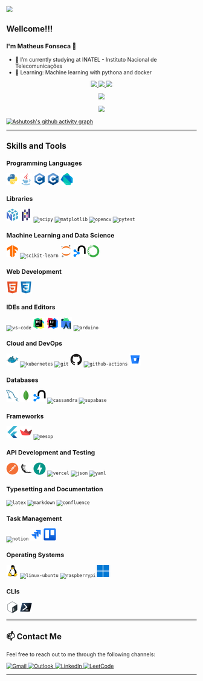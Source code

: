 <link rel="stylesheet" type="text/css" href="dracula.css">

![](https://komarev.com/ghpvc/?username=matheusAFONSECA&color=006bed)

## Wellcome!!!
### I'm Matheus Fonseca 👋

- 🔭 I’m currently studying at INATEL - Instituto Nacional de Telecomunicações
- 🌱 Learning: Machine learning with pythona and docker

<div align="center">
  <a href="https://github.com/matheusAFONSECA">
  <img height="180em" src="https://github-readme-stats-sigma-five.vercel.app/api?username=matheusAFONSECA&show_icons=true&theme=dracula&include_all_commits=true"/>
  <img height="180em" src="https://github-readme-stats.vercel.app/api/top-langs/?username=matheusAFONSECA&layout=compact&theme=dracula&count_private=true"/>
   <img height="180em" src="[https://github-readme-stats.vercel.app/api/top-langs/?username=matheusAFONSECA&layout=compact&theme=dracula&count_private=true](https://github-readme-streak-stats.herokuapp.com/?user=matheusAFONSECA&theme=dracula&hide_border=false)"/>
    
   ![](https://github-readme-streak-stats.herokuapp.com/?user=matheusAFONSECA&theme=dracula&hide_border=false)<br/>
    
</div>

<p align="center">
  <img src="https://github-profile-trophy.vercel.app/?username=matheusAFONSECA&theme=dracula&row=2&no-bg=true&column=3&margin-w=15&margin-h=15&count_private=true" />
</p>

[![Ashutosh's github activity graph](https://github-readme-activity-graph.vercel.app/graph?username=matheusAFONSECA&theme=dracula)](https://github.com/ashutosh00710/github-readme-activity-graph)

---

## Skills and Tools

### Programming Languages
<code><img height="32" src="https://raw.githubusercontent.com/devicons/devicon/master/icons/python/python-original.svg" alt="python"/></code>
<code><img height="32" src="https://raw.githubusercontent.com/devicons/devicon/master/icons/java/java-original.svg" alt="java"/></code>
<code><img height="32" src="https://raw.githubusercontent.com/devicons/devicon/master/icons/c/c-original.svg" alt="c"/></code>
<code><img height="32" src="https://raw.githubusercontent.com/devicons/devicon/master/icons/cplusplus/cplusplus-original.svg" alt="cpp"/></code>
<code><img height="32" src="https://raw.githubusercontent.com/devicons/devicon/master/icons/dart/dart-original.svg" alt="dart"/></code>

### Libraries
<code><img height="32" src="https://raw.githubusercontent.com/devicons/devicon/master/icons/numpy/numpy-original.svg" alt="numpy"/></code>
<code><img height="32" src="https://raw.githubusercontent.com/devicons/devicon/master/icons/pandas/pandas-original.svg" alt="pandas"/></code>
<code><img height="32" src="https://scipy.org/images/logo.svg" alt="scipy"/></code>
<code><img height="32" src="https://upload.wikimedia.org/wikipedia/commons/8/84/Matplotlib_icon.svg" alt="matplotlib"/></code>
<code><img height="32" src="https://raw.githubusercontent.com/opencv/opencv/master/doc/opencv-logo.png" alt="opencv"/></code>
<code><img height="32" src="https://cdn.jsdelivr.net/gh/devicons/devicon@latest/icons/pytest/pytest-original.svg" alt="pytest"/></code>

### Machine Learning and Data Science
<code><img height="32" src="https://raw.githubusercontent.com/devicons/devicon/master/icons/tensorflow/tensorflow-original.svg" alt="tensorflow"/></code>
<code><img height="32" src="https://cdn.jsdelivr.net/gh/devicons/devicon@latest/icons/scikitlearn/scikitlearn-original.svg" alt="scikit-learn"/></code>
<code><img height="32" src="https://raw.githubusercontent.com/devicons/devicon/master/icons/jupyter/jupyter-original.svg" alt="jupyter"/></code>
<code><img height="32" src="https://raw.githubusercontent.com/devicons/devicon/master/icons/neo4j/neo4j-original.svg" alt="neo4j"/></code>
<code><img height="32" src="https://raw.githubusercontent.com/devicons/devicon/master/icons/anaconda/anaconda-original.svg" alt="anaconda"/></code>

### Web Development
<code><img height="32" src="https://raw.githubusercontent.com/devicons/devicon/master/icons/html5/html5-original.svg" alt="html"/></code>
<code><img height="32" src="https://raw.githubusercontent.com/devicons/devicon/master/icons/css3/css3-original.svg" alt="css"/></code>

### IDEs and Editors
<code><img height="32" src="https://cdn.jsdelivr.net/gh/devicons/devicon@latest/icons/vscode/vscode-original.svg" alt="vs-code"/></code>
<code><img height="32" src="https://raw.githubusercontent.com/devicons/devicon/master/icons/pycharm/pycharm-original.svg" alt="pycharm"/></code>
<code><img height="32" src="https://raw.githubusercontent.com/devicons/devicon/master/icons/intellij/intellij-original.svg" alt="intellij"/></code>
<code><img height="32" src="https://raw.githubusercontent.com/devicons/devicon/master/icons/androidstudio/androidstudio-original.svg" alt="android-studio"/></code>
<code><img height="32" src="https://cdn.jsdelivr.net/gh/devicons/devicon@latest/icons/arduino/arduino-original.svg" alt="arduino"/></code>

### Cloud and DevOps
<code><img height="32" src="https://raw.githubusercontent.com/devicons/devicon/master/icons/docker/docker-original.svg" alt="docker"/></code>
<code><img height="32" src="https://cdn.jsdelivr.net/gh/devicons/devicon@latest/icons/kubernetes/kubernetes-original.svg" alt="kubernetes"/></code>
<code><img height="32" src="https://cdn.jsdelivr.net/gh/devicons/devicon@latest/icons/git/git-original.svg" alt="git"/></code>
<code><img height="32" src="https://raw.githubusercontent.com/devicons/devicon/master/icons/github/github-original.svg" alt="github"/></code>
<code><img height="32" src="https://cdn.jsdelivr.net/gh/devicons/devicon@latest/icons/githubactions/githubactions-original.svg" alt="github-actions"/></code>
<code><img height="32" src="https://raw.githubusercontent.com/devicons/devicon/master/icons/bitbucket/bitbucket-original.svg" alt="bitbucket"/></code>

### Databases
<code><img height="32" src="https://raw.githubusercontent.com/devicons/devicon/master/icons/mysql/mysql-original.svg" alt="mysql"/></code>
<code><img height="32" src="https://raw.githubusercontent.com/devicons/devicon/master/icons/mongodb/mongodb-original.svg" alt="mongodb"/></code>
<code><img height="32" src="https://raw.githubusercontent.com/devicons/devicon/master/icons/neo4j/neo4j-original.svg" alt="neo4j"/></code>
<code><img height="32" src="https://cdn.jsdelivr.net/gh/devicons/devicon@latest/icons/cassandra/cassandra-original.svg" alt="cassandra"/></code>
<code><img height="32" src="https://cdn.jsdelivr.net/gh/devicons/devicon@latest/icons/supabase/supabase-original.svg" alt="supabase"/></code>

### Frameworks
<code><img height="32" src="https://raw.githubusercontent.com/devicons/devicon/master/icons/flutter/flutter-original.svg" alt="flutter"/></code>
<code><img height="32" src="https://raw.githubusercontent.com/devicons/devicon/master/icons/streamlit/streamlit-original.svg" alt="streamlit"/></code>
<code><img height="32" src="https://google.github.io/mesop/assets/logo.png" alt="mesop"/></code>

### API Development and Testing
<code><img height="32" src="https://raw.githubusercontent.com/devicons/devicon/master/icons/postman/postman-original.svg" alt="postman"/></code>
<code><img height="32" src="https://github.com/devicons/devicon/blob/master/icons/flask/flask-original.svg" alt="flask"/></code>
<code><img height="32" src="https://github.com/devicons/devicon/blob/master/icons/fastapi/fastapi-original.svg" alt="fastapi"/></code>
<code><img height="32" src="https://cdn.jsdelivr.net/gh/devicons/devicon@latest/icons/vercel/vercel-original.svg" alt="vercel"/></code>
<code><img height="32" src="https://cdn.jsdelivr.net/gh/devicons/devicon@latest/icons/json/json-original.svg" alt="json"/></code>
<code><img height="32" src="https://cdn.jsdelivr.net/gh/devicons/devicon@latest/icons/yaml/yaml-original.svg" alt="yaml"/></code>

### Typesetting and Documentation
<code><img height="32" src="https://upload.wikimedia.org/wikipedia/commons/9/92/LaTeX_logo.svg" alt="latex"/></code>
<code><img height="32" src="https://cdn.jsdelivr.net/gh/devicons/devicon@latest/icons/markdown/markdown-original.svg" alt="markdown"/></code>
<code><img height="32" src="https://cdn.jsdelivr.net/gh/devicons/devicon@latest/icons/confluence/confluence-original.svg" alt="confluence"/></code>

### Task Management
<code><img height="32" src="https://upload.wikimedia.org/wikipedia/commons/4/45/Notion_app_logo.png" alt="notion"/></code>
<code><img height="32" src="https://raw.githubusercontent.com/devicons/devicon/master/icons/jira/jira-original.svg" alt="jira"/></code>
<code><img height="32" src="https://github.com/devicons/devicon/blob/master/icons/trello/trello-original.svg" alt="trello"/></code>

### Operating Systems
<code><img height="32" src="https://github.com/devicons/devicon/blob/master/icons/linux/linux-original.svg" alt="linux"/></code>
<code><img height="32" src="https://cdn.jsdelivr.net/gh/devicons/devicon@latest/icons/ubuntu/ubuntu-original.svg" alt="linux-ubuntu"/></code>
<code><img height="32" src="https://cdn.jsdelivr.net/gh/devicons/devicon@latest/icons/raspberrypi/raspberrypi-original.svg" alt="raspberrypi"/></code>
<code><img height="32" src="https://github.com/devicons/devicon/blob/master/icons/windows11/windows11-original.svg" alt="windows"/></code>

### CLIs

<code><img height="32" src="https://github.com/devicons/devicon/blob/master/icons/bash/bash-original.svg" alt="bash"/></code>
<code><img height="32" src="https://github.com/devicons/devicon/blob/master/icons/powershell/powershell-original.svg" alt="powershell"/></code>

---

## 📫 Contact Me

Feel free to reach out to me through the following channels:

<div> 
  <a href="mailto:matheusfonsecaafonso@gmail.com" target="_blank">
    <img src="https://img.shields.io/badge/Gmail-D14836?style=for-the-badge&logo=gmail&logoColor=white" alt="Gmail">
  </a>
  <a href="mailto:henrique.matheus@gec.inatel.br" target="_blank">
    <img src="https://img.shields.io/badge/Outlook-0078D4?style=for-the-badge&logo=microsoft-outlook&logoColor=white" alt="Outlook">
  </a>
  <a href="https://www.linkedin.com/in/matheus-fonseca-afonso/" target="_blank">
    <img src="https://img.shields.io/badge/-LinkedIn-%230077B5?style=for-the-badge&logo=linkedin&logoColor=white" alt="LinkedIn">
  </a>
  <a href="https://leetcode.com/u/matheusafonseca/" target="_blank">
    <img src="https://img.shields.io/badge/LeetCode-FFA116?style=for-the-badge&logo=leetcode&logoColor=white" alt="LeetCode">
  </a>
</div>

---

